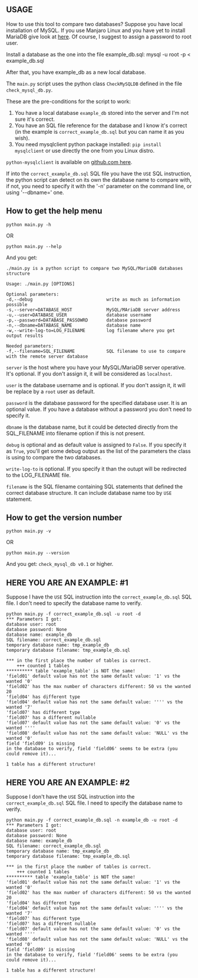 ## USAGE

How to use this tool to compare two databases?
Suppose you have local installation of MySQL.
If you use Manjaro Linux and you have yet to install MariaDB give look at [here](https://www.linuxcapable.com/how-to-install-mariadb-on-manjaro-21-linux/).
Of course, I suggest to assign a password to root user.

Install a database as the one into the file example_db.sql:
mysql -u root -p < example_db.sql

After that, you have example_db as a new local database.

The `main.py` script uses the python class `CheckMySQLDB` defined in the file `check_mysql_db.py`.

These are the pre-conditions for the script to work:

1. You have a local database `example_db` stored into the server and I'm not sure it's correct.
2. You have an SQL file reference for the database and I know it's correct (in the example is `correct_example_db.sql` but you can name it as you wish).
3. You need mysqlclient python package installed: `pip install mysqlclient` or use directly the one from you Linux distro.

`python-mysqlclient` is available on [github.com here](https://github.com/PyMySQL/mysqlclient).

If into the `correct_example_db.sql` SQL file you have the `USE` SQL instruction, the python script can detect on its own the database name to compare with, if not, you need to specify it
with the '-n' parameter on the command line, or using '--dbname=' one.

## How to get the help menu
`python main.py -h`

OR

`python main.py --help`

And you get:
```
./main.py is a python script to compare two MySQL/MariaDB databases structure

Usage: ./main.py [OPTIONS]

Optional parameters:
-d,--debug                            write as much as information possible
-s,--server=DATABASE_HOST             MySQL/MAriaDB server address
-u,--user=DATABASE_USER               database username
-p,--password=DATABASE_PASSOWRD       database password
-n,--dbname=DATABASE_NAME             database name
-w,--write-log-to=LOG_FILENAME        log filename where you get output results

Needed parameters:
-f,--filename=SQL_FILENAME            SQL filename to use to compare with the remote server database
```

`server` is the host where you have your MySQL/MariaDB server operative. It's optional. If you don't assign it, it will be considered as `localhost`.

`user` is the database username and is optional. If you don't assign it, it will be replace by a `root` user as default.

`password` is the database password for the specified database user. It is an optional value. If you have a database without a password you don't need to specify it.

`dbname` is the database name, but it could be detected directly from the SQL_FILENAME into filename option if this is not present.

`debug` is optional and as default value is assigned to `False`. If you specify it as `True`, you'll get some debug output as the list of the parameters the class is using to compare the two databases.

`write-log-to` is optional. If you specify it than the outupt will be redirected to the LOG_FILENAME file.

`filename` is the SQL filename containing SQL statements that defined the correct database structure. It can include database name too by `USE` statement.


## How to get the version number
`python main.py -v`

OR

`python main.py --version`

And you get:
`check_mysql_db v0.1` or higher.


## HERE YOU ARE AN EXAMPLE: #1
Suppose I have the `USE` SQL instruction into the `correct_example_db.sql` SQL file. I don't need to specify the database name to verify.

```
python main.py -f correct_example_db.sql -u root -d
*** Parameters I got:
database user: root
database password: None
database name: example_db
SQL filename: correct_example_db.sql
temporary database name: tmp_example_db
temporary database filename: tmp_example_db.sql

*** in the first place the number of tables is correct.
    +++ counted 1 tables
********** table 'example_table' is NOT the same!
'field01' default value has not the same default value: '1' vs the wanted '0'
'field02' has the max number of characters different: 50 vs the wanted 20
'field04' has different type
'field04' default value has not the same default value: '''' vs the wanted '7'
'field07' has different type
'field07' has a different nullable
'field07' default value has not the same default value: '0' vs the wanted ''''
'field08' default value has not the same default value: 'NULL' vs the wanted '0'
field 'field09' is missing
in the database to verify, field 'field06' seems to be extra (you could remove it)...

1 table has a different structure!
```

## HERE YOU ARE AN EXAMPLE: #2
Suppose I don't have the `USE` SQL instruction into the `correct_example_db.sql` SQL file. I need to specify the database name to verify.

```
python main.py -f correct_example_db.sql -n example_db -u root -d
*** Parameters I got:
database user: root
database password: None
database name: example_db
SQL filename: correct_example_db.sql
temporary database name: tmp_example_db
temporary database filename: tmp_example_db.sql

*** in the first place the number of tables is correct.
    +++ counted 1 tables
********** table 'example_table' is NOT the same!
'field01' default value has not the same default value: '1' vs the wanted '0'
'field02' has the max number of characters different: 50 vs the wanted 20
'field04' has different type
'field04' default value has not the same default value: '''' vs the wanted '7'
'field07' has different type
'field07' has a different nullable
'field07' default value has not the same default value: '0' vs the wanted ''''
'field08' default value has not the same default value: 'NULL' vs the wanted '0'
field 'field09' is missing
in the database to verify, field 'field06' seems to be extra (you could remove it)...

1 table has a different structure!
```
